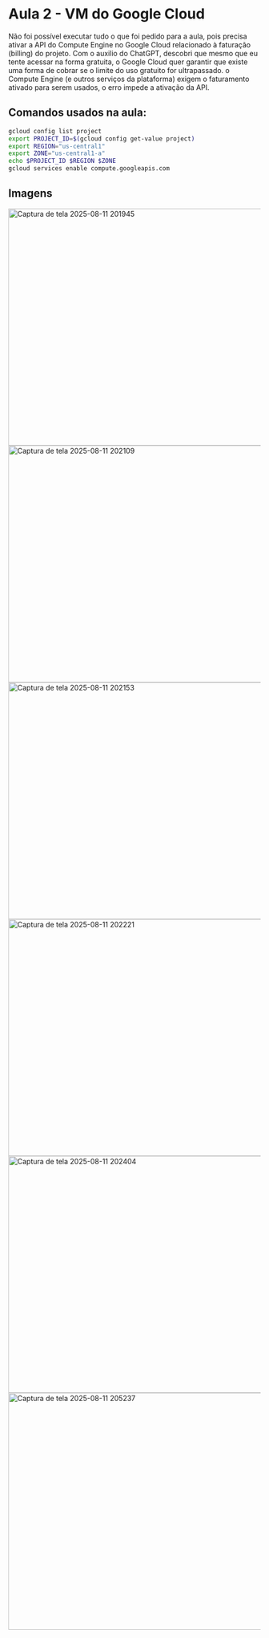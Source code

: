 # Aula 2 - VM do Google Cloud
Não foi possível executar tudo o que foi pedido para a aula, pois precisa ativar a API do Compute Engine no Google Cloud relacionado à faturação (billing) do projeto. Com o auxilio do ChatGPT, descobri que mesmo que eu tente acessar na forma gratuita, o Google Cloud quer garantir que existe uma forma de cobrar se o limite do uso gratuito for ultrapassado. o Compute Engine (e outros serviços da plataforma) exigem o faturamento ativado para serem usados, o erro impede a ativação da API.
## Comandos usados na aula:
```bash
gcloud config list project
export PROJECT_ID=$(gcloud config get-value project)
export REGION="us-central1"
export ZONE="us-central1-a"
echo $PROJECT_ID $REGION $ZONE
gcloud services enable compute.googleapis.com
```
## Imagens
<img width="840" height="472" alt="Captura de tela 2025-08-11 201945" src="https://github.com/user-attachments/assets/088274e2-1a21-4b31-82f3-5ec07da146df" />
<img width="840" height="472" alt="Captura de tela 2025-08-11 202109" src="https://github.com/user-attachments/assets/7e276b8e-8392-44ad-b01b-5f887b97256d" />
<img width="840" height="472" alt="Captura de tela 2025-08-11 202153" src="https://github.com/user-attachments/assets/f3a8d8e5-0e57-4849-b224-4dc9dcc150d4" />
<img width="840" height="472" alt="Captura de tela 2025-08-11 202221" src="https://github.com/user-attachments/assets/6e47e1b6-e1e4-477c-95d1-1b48ee644523" />
<img width="840" height="472" alt="Captura de tela 2025-08-11 202404" src="https://github.com/user-attachments/assets/42c91a6b-f0ba-4236-abcc-dd6bf7189fc2" />
<img width="840" height="472" alt="Captura de tela 2025-08-11 205237" src="https://github.com/user-attachments/assets/8eb9c182-7034-42df-81c1-10fb5d5bc8df" />
